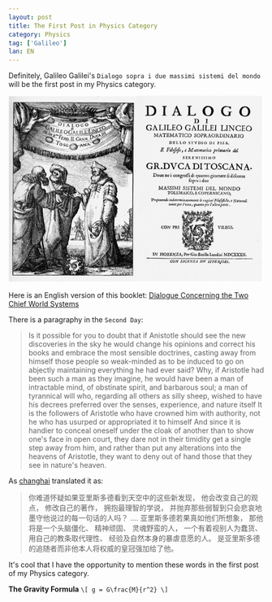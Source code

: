 ```yaml
---
layout: post
title: The First Post in Physics Category
category: Physics
tag: ['Galileo']
lan: EN
---
```


Definitely, Galileo Galilei's `Dialogo sopra i due massimi sistemi del mondo` will be the first post in my Physics category.

<!--preview-->

![Dialogo sopra i due massimi sistemi del mondo](/images/physics_1stPost/640px-Galileos_Dialogue_Title_Page.png)

Here is an English version of this booklet: [Dialogue Concerning the Two Chief World Systems](http://law2.umkc.edu/faculty/projects/ftrials/galileo/dialogue.html)

There is a paragraphy in the `Second Day`:

>Is it possible for you to doubt that if Anistotle should see the new discoveries in the sky he would change his opinions and correct his books and embrace the most sensible doctrines, casting away from himself those people so weak-minded as to be induced to go on abjectly maintaining everything he had ever said? Why, if Aristotle had been such a man as they imagine, he would have been a man of intractable mind, of obstinate spirit, and barbarous soul; a man of tyrannical will who, regarding all others as silly sheep, wished to have his decrees preferred over the senses, experience, and nature itself It is the followers of Aristotle who have crowned him with authority, not he who has usurped or appropriated it to himself And since it is handier to conceal oneself under the cloak of another than to show one's face in open court, they dare not in their timidity get a single step away from him, and rather than put any alterations into the heavens of Aristotle, they want to deny out of hand those that they see in nature's heaven.

As [changhai](http://www.changhai.org/articles/miscellaneous/misc/collection_social.php#galilei) translated it as:

>你难道怀疑如果亚里斯多德看到天空中的这些新发现， 他会改变自己的观点， 修改自己的著作，
拥抱最理智的学说， 并抛弃那些弱智到只会悲哀地墨守他说过的每一句话的人吗？ .... 亚里斯多德若果真如他们所想象， 那他将是一个头脑僵化、 精神顽固、 灵魂野蛮的人， 一个有着视别人为蠢货、 用自己的教条取代理性、 经验及自然本身的暴虐意愿的人。 是亚里斯多德的追随者而非他本人将权威的皇冠强加给了他。

It's cool that I have the opportunity to mention these words in the first post of my Physics category.

__The Gravity Formula__ `\[ g = G\frac{M}{r^2} \]`

